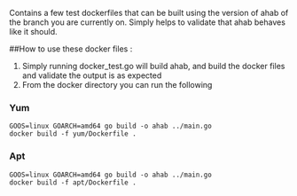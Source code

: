 Contains a few test dockerfiles that can be built using the version of ahab of the branch you are currently on. 
Simply helps to validate that ahab behaves like it should.

##How to use these docker files : 
1. Simply running docker_test.go will build ahab, and build the docker files and validate the output is as expected
2. From the docker directory you can run the following

### Yum
```
GOOS=linux GOARCH=amd64 go build -o ahab ../main.go
docker build -f yum/Dockerfile .
```

### Apt
```
GOOS=linux GOARCH=amd64 go build -o ahab ../main.go
docker build -f apt/Dockerfile .
```